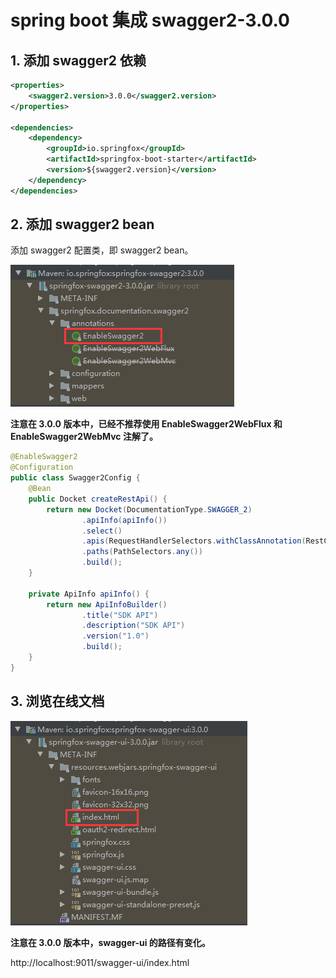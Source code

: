 # spring boot 集成 swagger2-3.0.0
## 1. 添加 swagger2 依赖
```xml
<properties>
    <swagger2.version>3.0.0</swagger2.version>
</properties>

<dependencies>
    <dependency>
        <groupId>io.springfox</groupId>
        <artifactId>springfox-boot-starter</artifactId>
        <version>${swagger2.version}</version>
    </dependency>
</dependencies>
```

## 2. 添加 swagger2 bean
添加 swagger2 配置类，即 swagger2 bean。

![swagger-03](./images/swagger-03.png 'swagger-03')

**注意在 3.0.0 版本中，已经不推荐使用 EnableSwagger2WebFlux 和 EnableSwagger2WebMvc 注解了。**

```java
@EnableSwagger2
@Configuration
public class Swagger2Config {
    @Bean
    public Docket createRestApi() {
        return new Docket(DocumentationType.SWAGGER_2)
                .apiInfo(apiInfo())
                .select()
                .apis(RequestHandlerSelectors.withClassAnnotation(RestController.class))
                .paths(PathSelectors.any())
                .build();
    }

    private ApiInfo apiInfo() {
        return new ApiInfoBuilder()
                .title("SDK API")
                .description("SDK API")
                .version("1.0")
                .build();
    }
}
```

## 3. 浏览在线文档
![swagger-04](./images/swagger-04.png 'swagger-04')

**注意在 3.0.0 版本中，swagger-ui 的路径有变化。**

http://localhost:9011/swagger-ui/index.html
